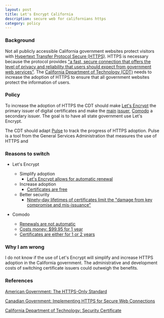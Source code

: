 ```yaml
---
layout: post
title: Let's Encrypt California
description: secure web for californians https
category: policy
---
```


### Background

Not all publicly accessible California government websites protect visitors with [Hypertext Transfer Protocol Secure (HTTPS)](https://developers.google.com/web/fundamentals/security/encrypt-in-transit/why-https). HTTPS is necessary because the protocol provides ["a fast, secure connection that offers the level of privacy and reliability that users should expect from government web services"](https://https.cio.gov/everything/). The [California Department of Technology (CDT)](https://cdt.ca.gov/) needs to increase the adoption of HTTPS to ensure that all government websites protect the information of users.

### Policy

To increase the adoption of HTTPS the CDT should make [Let's Encrypt](https://letsencrypt.org/) the primary issuer of digital certificates and make the [main](https://transparencyreport.google.com/https/certificates?hl=en&cert_search_auth=&cert_search_cert=&cert_search=include_expired:false;include_subdomains:true;domain:ca.gov&lu=cert_search) [issuer](https://cdt.ca.gov/services/wp-content/uploads/sites/2/sites/2/2017/03/Secure-Certificate-Guideline.pdf), [Comodo](https://www.comodoca.com/en-us/solutions/tls-ssl-certificates/) a secondary issuer. The goal is to have all state government use Let's Encrypt.

The CDT should adapt [Pulse](https://pulse.cio.gov/) to track the progress of HTTPS adoption. Pulse is a tool from the General Services Administration that measures the use of HTTPS and 

### Reasons to switch

- Let's Encrypt
    - Simplify adoption
        - [Let's Encrypt allows for automatic renewal](https://letsencrypt.org/about/)
    - Increase adoption
        -  [Certificates are free](https://letsencrypt.org/about/)
    - Better security
        - [Ninety-day lifetimes of certificates limit the "damage from key compromise and mis-issuance"](https://letsencrypt.org/2015/11/09/why-90-days.html)

- Comodo
    - [Renewals are not automatic](https://support.comodo.com/index.php?/comodo/Knowledgebase/List/Index/21)
    - [Costs money: $99.95 for 1 year](https://ssl.comodo.com/comodo-ssl-certificate.php?track=8172)
    - [Certificates are either for 1 or 2 years](https://ssl.comodo.com/comodo-ssl-certificate.php?track=8172)

### Why I am wrong

I do not know if the use of Let's Encrypt will simplify and increase HTTPS adoption in the California government. The administrative and development costs of switching certificate issuers could outweigh the benefits.  

### References

[American Government: The HTTPS-Only Standard](https://https.cio.gov/)

[Canadian Government: Implementing HTTPS for Secure Web Connections](https://www.canada.ca/en/treasury-board-secretariat/services/information-technology/policy-implementation-notices/implementing-https-secure-web-connections-itpin.html#toc8)

[California Department of Technology: Security Certificate](https://cdt.ca.gov/services/certificates/)